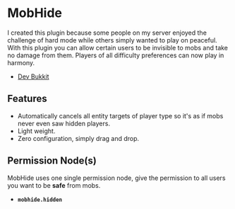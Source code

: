 MobHide
======

I created this plugin because some people on my server enjoyed the challenge of hard mode while others simply wanted to play on peaceful. With this plugin you can allow certain users to be invisible to mobs and take no damage from them. Players of all difficulty preferences can now play in harmony.

* [Dev Bukkit]()

Features
------------
* Automatically cancels all entity targets of player type so it's as if mobs never even saw hidden players.
* Light weight.
* Zero configuration, simply drag and drop.


Permission Node(s)
------------------------
MobHide uses one single permission node, give the permission to all users you want to be **safe** from mobs.

* **`mobhide.hidden`**
